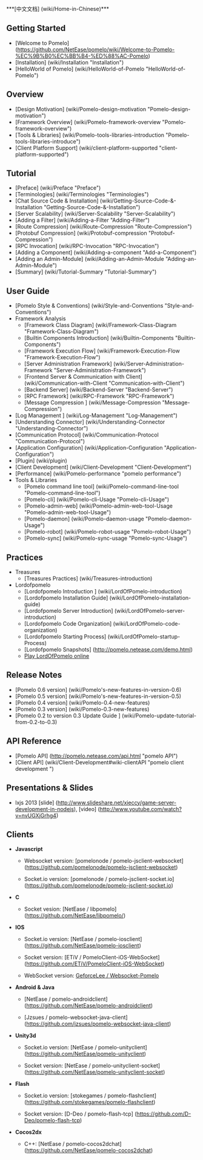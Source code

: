 <br/>
***[中文文档] (wiki/Home-in-Chinese)***

Getting Started
----------------

* [Welcome to Pomelo] (https://github.com/NetEase/pomelo/wiki/Welcome-to-Pomelo-%EC%9B%B0%EC%BB%B4-%ED%88%AC-Pomelo)
* [Installation] (wiki/Installation "Installation")
* [HelloWorld of Pomelo] (wiki/HelloWorld-of-Pomelo "HelloWorld-of-Pomelo")

Overview
----------

* [Design Motivation] (wiki/Pomelo-design-motivation "Pomelo-design-motivation")
* [Framework Overview] (wiki/Pomelo-framework-overview "Pomelo-framework-overview")
* [Tools & Libraries] (wiki/Pomelo-tools-libraries-introduction "Pomelo-tools-libraries-introduce")
* [Client Platform Support] (wiki/client-platform-supported "client-platform-supported")

Tutorial
------------------

* [Preface] (wiki/Preface "Preface")
* [Terminologies] (wiki/Terminologies "Terminologies")
* [Chat Source Code & Installation] (wiki/Getting-Source-Code-&-Installation "Getting-Source-Code-&-Installation")
* [Server Scalability] (wiki/Server-Scalability "Server-Scalability")
* [Adding a Filter] (wiki/Adding-a-Filter "Adding-Filter")
* [Route Compression] (wiki/Route-Compression "Route-Compression")
* [Protobuf Compression] (wiki/Protobuf-compression "Protobuf-Compression")
* [RPC Invocation] (wiki/RPC-Invocation "RPC-Invocation")
* [Adding a Component] (wiki/Adding-a-component "Add-a-Component")
* [Adding an Admin-Module] (wiki/Adding-an-Admin-Module "Adding-an-Admin-Module")
* [Summary] (wiki/Tutorial-Summary "Tutorial-Summary")

User Guide
--------------
* [Pomelo Style & Conventions] (wiki/Style-and-Conventions "Style-and-Conventions")
* Framework Analysis
  - [Framework Class Diagram] (wiki/Framework-Class-Diagram "Framework-Class-Diagram")
  - [Builtin Components Introduction] (wiki/Builtin-Components "Builtin-Components")
  - [Framework Execution Flow] (wiki/Framework-Execution-Flow "Framework-Execution-Flow")
  - [Server Administration Framework] (wiki/Server-Administration-Framework "Server-Administration-Framework")
  - [Frontend Server & Communication with Client] (wiki/Communication-with-Client "Communication-with-Client")
  - [Backend Server] (wiki/Backend-Server "Backend-Server")
  - [RPC Framework] (wiki/RPC-Framework "RPC-Framework")
  - [Message Compression ] (wiki/Message-Compression "Message-Compression")
* [Log Management ] (wiki/Log-Management "Log-Management")
* [Understanding Connector] (wiki/Understanding-Connector "Understanding-Connector")
* [Communication Protocol] (wiki/Communication-Protocol "Communication-Protocol")
* [Application Configuration] (wiki/Application-Configuration "Application-Configuration")
* [Plugin] (wiki/plugin)
* [Client Development] (wiki/Client-Development "Client-Development")
* [Performance] (wiki/Pomelo-performance "pomelo performance")
* Tools & Libraries 
  - [Pomelo command line tool] (wiki/Pomelo-command-line-tool "Pomelo-command-line-tool")
  - [Pomelo-cli] (wiki/Pomelo-cli-Usage "Pomelo-cli-Usage")
  - [Pomelo-admin-web] (wiki/Pomelo-admin-web-tool-Usage "Pomelo-admin-web-tool-Usage")
  - [Pomelo-daemon] (wiki/Pomelo-daemon-usage "Pomelo-daemon-Usage")
  - [Pomelo-robot] (wiki/Pomelo-robot-usage "Pomelo-robot-Usage")
  - [Pomelo-sync] (wiki/Pomelo-sync-usage "Pomelo-sync-Usage")

Practices
----------------

* Treasures
  - [Treasures Practices] (wiki/Treasures-introduction)
* Lordofpomelo
  - [Lordofpomelo Introduction ] (wiki/LordOfPomelo-introduction)
  - [Lordofpomelo Installation Guide] (wiki/LordOfPomelo-installation-guide)
  - [Lordofpomelo Server Introduction] (wiki/LordOfPomelo-server-introduction)
  - [Lordofpomelo Code Organization] (wiki/LordOfPomelo-code-organization)
  - [Lordofpomelo Starting Process] (wiki/LordOfPomelo-startup-Process)
  - [Lordofpomelo Snapshots] (http://pomelo.netease.com/demo.html)
  - [Play LordOfPomelo online](http://pomelo.netease.com/lordofpomelo/)

Release Notes 
------------------

* [Pomelo 0.6 version] (wiki/Pomelo's-new-features-in-version-0.6)
* [Pomelo 0.5 version] (wiki/Pomelo's-new-features-in-version-0.5)
* [Pomelo 0.4 version] (wiki/Pomelo-0.4-new-features)
* [Pomelo 0.3 version] (wiki/Pomelo-0.3-new-features)
* [Pomelo 0.2 to version 0.3 Update Guide ] (wiki/Pomelo-update-tutorial-from-0.2-to-0.3)

API Reference
-----------------
* [Pomelo API] (http://pomelo.netease.com/api.html "pomelo API")
* [Client API] (wiki/Client-Development#wiki-clientAPI "pomelo client development ")

Presentations & Slides
----------------------

* lxjs 2013 [slide] (http://www.slideshare.net/xieccy/game-server-development-in-nodejs), [video] (http://www.youtube.com/watch?v=nvUGXjGrhg4)

Clients
--------------

* **Javascript**

   * Websocket version: [pomelonode / pomelo-jsclient-websocket] (https://github.com/pomelonode/pomelo-jsclient-websocket)

   * Socket.io version: [pomelonode / pomelo-jsclient-socket.io] (https://github.com/pomelonode/pomelo-jsclient-socket.io)

* **C**

   * Socket vesion: [NetEase / libpomelo] (https://github.com/NetEase/libpomelo/)

* **IOS**

   * Socket.io version: [NetEase / pomelo-iosclient] (https://github.com/NetEase/pomelo-iosclient)

   * Socket version: [ETiV / PomeloClient-iOS-WebSocket] (https://github.com/ETiV/PomeloClient-iOS-WebSocket)
   * WebSocket version: [GeforceLee / Websocket-Pomelo](https://github.com/GeforceLee/Websocket-Pomelo)

* **Android & Java**

   * [NetEase / pomelo-androidclient] (https://github.com/NetEase/pomelo-androidclient)

   * [Jzsues / pomelo-websocket-java-client] (https://github.com/jzsues/pomelo-websocket-java-client)

* **Unity3d**

   * Socket.io version: [NetEase / pomelo-unityclient] (https://github.com/NetEase/pomelo-unityclient)

   * Socket version: [NetEase / pomelo-unityclient-socket] (https://github.com/NetEase/pomelo-unityclient-socket)

* **Flash**

   * Socket.io version: [stokegames / pomelo-flashclient] (https://github.com/stokegames/pomelo-flashclient)

   * Socket version: [D-Deo / pomelo-flash-tcp] (https://github.com/D-Deo/pomelo-flash-tcp)

* **Cocos2dx**

   * C++: [NetEase / pomelo-cocos2dchat] (https://github.com/NetEase/pomelo-cocos2dchat)
